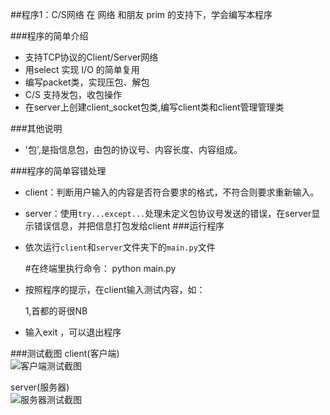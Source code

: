 ##程序1：C/S网络
在 网络 和朋友 prim 的支持下，学会编写本程序

###程序的简单介绍
* 支持TCP协议的Client/Server网络
* 用select 实现 I/O 的简单复用
* 编写packet类，实现压包、解包
* C/S 支持发包，收包操作
* 在server上创建client_socket包类,编写client类和client管理管理类

###其他说明
* '包',是指信息包，由包的协议号、内容长度、内容组成。

###程序的简单容错处理
* client：判断用户输入的内容是否符合要求的格式，不符合则要求重新输入。
* server：使用`try...except...`处理未定义包协议号发送的错误，在server显示错误信息，并把信息打包发给client
###运行程序
* 依次运行`client`和`server`文件夹下的`main.py`文件
    
    #在终端里执行命令：
    python main.py

* 按照程序的提示，在client输入测试内容，如：   

    1,首都的哥很NB

* 输入exit ，可以退出程序

###测试截图
client(客户端)   
![客户端测试截图]('/images/client.png')


server(服务器)   
![服务器测试截图]('/images/server.png')





